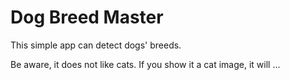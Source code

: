 # Dog Breed Master
This simple app can detect dogs' breeds.

Be aware, it does not like cats. If you show it a cat image, it will ...
